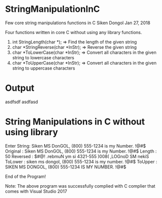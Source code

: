 # StringManipulationInC
Few core string manipulations functions in C
Siken Dongol Jan 27, 2018

Four functions written in core C without using any library functions.
1. int StringLength(char *); => Find the length of the given string
2. char *StringReverse(char *InStr); => Reverse the given string
3. char *ToLowerCase(char *InStr); => Convert all characters in the given string to lowercase characters
4. char *ToUpperCase(char *InStr); => Convert all characters in the given string to uppercase characters

# Output
asdfsdf
asdfasd

String Manipulations in C without using library
===============================================


Enter String: Siken MS DonGOL, (800) 555-1234 is my Number. !@#$
Original : Siken MS DonGOL, (800) 555-1234 is my Number. !@#$
Length   : 50
Reversed : $#@! .rebmuN ym si 4321-555 )008( ,LOGnoD SM nekiS
ToLower  : siken ms dongol, (800) 555-1234 is my number. !@#$
ToUpper  : SIKEN MS DONGOL, (800) 555-1234 IS MY NUMBER. !@#$

End of the Program!

Note: The above program was successfully complied with C complier that comes with Visual Studio 2017

